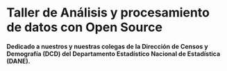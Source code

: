 # Taller de Análisis y procesamiento de datos con Open Source 

**Dedicado a nuestros y nuestras colegas de la Dirección de Censos y Demografía (DCD) del Departamento Estadístico Nacional de Estadística (DANE).** <br>
<br>


```{tableofcontents}
```
